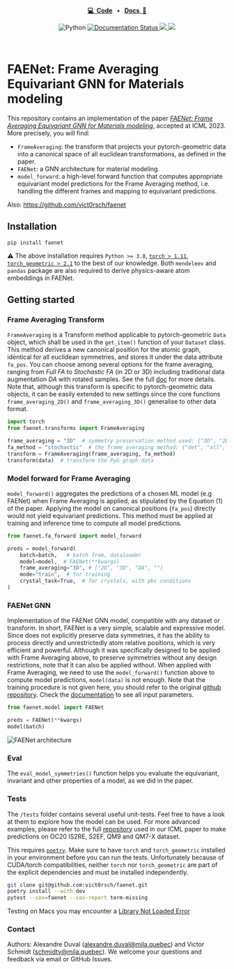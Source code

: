 <p align="center">
<strong><a href="https://github.com/vict0rsch/faenet" target="_blank">💻&nbsp;&nbsp;Code</a></strong>
<strong>&nbsp;&nbsp;•&nbsp;&nbsp;</strong>
<strong><a href="https://faenet.readthedocs.io/" target="_blank">Docs&nbsp;&nbsp;📑</a></strong>
</p>

<p align="center">
    <a>
	    <img src='https://img.shields.io/badge/python-3.8%2B-blue' alt='Python' />
	</a>
	<a href='https://faenet.readthedocs.io/en/latest/?badge=latest'>
    	<img src='https://readthedocs.org/projects/faenet/badge/?version=latest' alt='Documentation Status' />
	</a>
    <a href="https://github.com/psf/black">
	    <img src='https://img.shields.io/badge/code%20style-black-black' />
	</a>
<a href="https://pytorch.org">
<img src="https://img.shields.io/badge/PyTorch-%23EE4C2C.svg?logo=PyTorch&logoColor=white"/>
</a>
</p>
<br/>

# FAENet: Frame Averaging Equivariant GNN for Materials modeling


This repository contains an implementation of the paper [*FAENet: Frame Averaging Equivariant GNN for Materials modeling*](https://arxiv.org/pdf/2305.05577.pdf), accepted at ICML 2023. More precisely, you will find:

* `FrameAveraging`: the transform that projects your pytorch-geometric data into a canonical space of all euclidean transformations, as defined in the paper.
* `FAENet`: a GNN architecture for material modeling.  
* `model_forward`: a high-level forward function that computes appropriate equivariant model predictions for the Frame Averaging method, i.e. handling the different frames and mapping to equivariant predictions.

Also: https://github.com/vict0rsch/faenet

## Installation

```
pip install faenet
```

⚠️ The above installation requires `Python >= 3.8`, [`torch > 1.11`](https://pytorch.org/get-started/locally/), [`torch_geometric > 2.1`](https://pytorch-geometric.readthedocs.io/en/latest/notes/installation.html#) to the best of our knowledge. Both `mendeleev` and `pandas` package are also required to derive physics-aware atom embeddings in FAENet.

## Getting started

### Frame Averaging Transform

`FrameAveraging` is a Transform method applicable to pytorch-geometric `Data` object, which shall be used in the `get_item()` function of your `Dataset` class. This method derives a new canonical position for the atomic graph, identical for all euclidean symmetries, and stores it under the data attribute `fa_pos`. You can choose among several options for the frame averaging, ranging from *Full FA* to *Stochastic FA* (in 2D or 3D) including traditional data augmentation *DA* with rotated samples. See the full [doc](https://faenet.readthedocs.io/en/latest/autoapi/faenet/transforms/index.html#faenet.transforms.FrameAveraging) for more details. Note that, although this transform is specific to pytorch-geometric data objects, it can be easily extended to new settings since the core functions `frame_averaging_2D()` and `frame_averaging_3D()` generalise to other data format. 

```python
import torch
from faenet.transforms import FrameAveraging

frame_averaging = "3D"  # symmetry preservation method used: {"3D", "2D", "DA", ""}:
fa_method = "stochastic"  # the frame averaging method: {"det", "all", "se3-stochastic", "se3-det", "se3-all", ""}:
transform = FrameAveraging(frame_averaging, fa_method)
transform(data)  # transform the PyG graph data
```

### Model forward for Frame Averaging

`model_forward()` aggregates the predictions of a chosen ML model (e.g FAENet) when Frame Averaging is applied, as stipulated by the Equation (1) of the paper. Applying the model on canonical positions (`fa_pos`) directly would not yield equivariant predictions. This method must be applied at training and inference time to compute all model predictions. 

```python
from faenet.fa_forward import model_forward

preds = model_forward(
    batch=batch,   # batch from, dataloader
    model=model,  # FAENet(**kwargs)
    frame_averaging="3D", # ["2D", "3D", "DA", ""]
    mode="train",  # for training 
    crystal_task=True,  # for crystals, with pbc conditions
)
```

### FAENet GNN 

Implementation of the FAENet GNN model, compatible with any dataset or transform. In short, FAENet is a very simple, scalable and expressive model. Since does not explicitly preserve data symmetries, it has the ability to process directly and unrestrictedly atom relative positions, which is very efficient and powerful. Although it was specifically designed to be applied with Frame Averaging above, to preserve symmetries without any design restrictions, note that it can also be applied without. When applied with Frame Averaging, we need to use the `model_forward()` function above to compute model predictions, `model(data)` is not enough. Note that the training procedure is not given here, you should refer to the original [github repository](https://github.com/RolnickLab/ocp). Check the [documentation](https://faenet.readthedocs.io/en/latest/autoapi/faenet/model/index.html) to see all input parameters. 

```python
from faenet.model import FAENet

preds = FAENet(**kwargs)
model(batch)
```

![FAENet architecture](https://github.com/vict0rsch/faenet/blob/main/examples/data/faenet-archi.png)

### Eval 

The `eval_model_symmetries()` function helps you evaluate the equivariant, invariant and other properties of a model, as we did in the paper. 

### Tests

The `/tests` folder contains several useful unit-tests. Feel free to have a look at them to explore how the model can be used. For more advanced examples, please refer to the full [repository](https://github.com/RolnickLab/ocp) used in our ICML paper to make predictions on OC20 IS2RE, S2EF, QM9 and QM7-X dataset. 

This requires [`poetry`](https://python-poetry.org/docs/). Make sure to have `torch` and `torch_geometric` installed in your environment before you can run the tests. Unfortunately because of CUDA/torch compatibilities, neither `torch` nor `torch_geometric` are part of the explicit dependencies and must be installed independently.

```bash
git clone git@github.com:vict0rsch/faenet.git
poetry install --with dev
pytest --cov=faenet --cov-report term-missing
```

Testing on Macs you may encounter a [Library Not Loaded Error](https://github.com/pyg-team/pytorch_geometric/issues/6530)

### Contact

Authors: Alexandre Duval (alexandre.duval@mila.quebec) and Victor Schmidt (schmidtv@mila.quebec). We welcome your questions and feedback via email or GitHub Issues.

